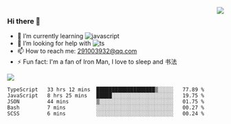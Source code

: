 <img align='right' src='https://github-readme-stats.vercel.app/api?username=niaogege&show_icons=true&theme=radical'/>

### Hi there 👋

- 🌱 I’m currently learning ![javascript](https://img.shields.io/badge/javacript-learn-orange)
- 🤔 I’m looking for help with ![ts](https://img.shields.io/badge/ts-learn-yellow)
- 📫 How to reach me: 291003932@qq.com
- ⚡ Fun fact:  I'm a fan of Iron Man, I love to sleep and 书法

![](https://github-readme-stats.vercel.app/api/top-langs/?username=niaogege&layout=compact)

<!--START_SECTION:waka-->
```text
TypeScript   33 hrs 12 mins  ███████████████████▒░░░░░   77.89 % 
JavaScript   8 hrs 25 mins   █████░░░░░░░░░░░░░░░░░░░░   19.75 % 
JSON         44 mins         ▒░░░░░░░░░░░░░░░░░░░░░░░░   01.75 % 
Bash         7 mins          ░░░░░░░░░░░░░░░░░░░░░░░░░   00.27 % 
SCSS         6 mins          ░░░░░░░░░░░░░░░░░░░░░░░░░   00.24 % 
```
<!--END_SECTION:waka-->
